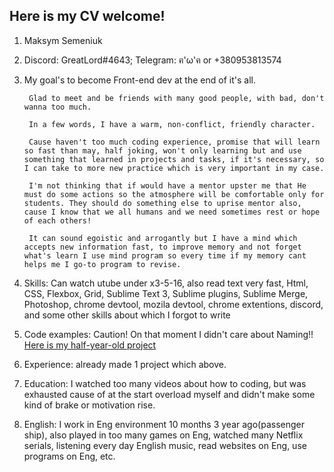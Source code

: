 ## Here is my CV welcome!


1. Maksym Semeniuk
	
2. Discord: GreatLord#4643; Telegram: ฅ'ω'ฅ or +380953813574

3. My goal's to become Front-end dev at the end of it's all.

		Glad to meet and be friends with many good people, with bad, don't wanna too much.

		In a few words, I have a warm, non-conflict, friendly character.

		Cause haven't too much coding experience, promise that will learn so fast than may, half joking, won't only learning but and use something that learned in projects and tasks, if it's necessary, so I can take to more new practice which is very important in my case.

		I'm not thinking that if would have a mentor upster me that He must do some actions so the atmosphere will be comfortable only for students. They should do something else to uprise mentor also, cause I know that we all humans and we need sometimes rest or hope of each others!

		It can sound egoistic and arrogantly but I have a mind which accepts new information fast, to improve memory and not forget what's learn I use mind program so every time if my memory cant helps me I go-to program to revise.

4. Skills: Can watch utube under x3-5-16, also read text very fast, Html, CSS, Flexbox, Grid, Sublime Text 3, Sublime plugins, Sublime Merge, Photoshop, chrome devtool, mozila devtool, chrome extentions, discord, and some other skills about which I forgot to write

5. Code examples: Caution! On that moment I didn't care about Naming!! [Here is my half-year-old project](https://github.com/DeAdFrOnt/my-1st-project)

6. Experience: already made 1 project which above.

7. Education: I watched too many videos about how to coding, but was exhausted cause of at the start overload myself and didn't make some kind of brake or motivation rise.

8. English: I work in Eng environment 10 months 3 year ago(passenger ship), also played in too many games on Eng, watched many Netflix serials, listening every day English music, read websites on Eng, use programs on Eng, etc.